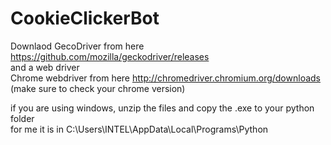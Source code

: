 # CookieClickerBot

Downlaod GecoDriver from here https://github.com/mozilla/geckodriver/releases  
and a web driver  
Chrome webdriver from here http://chromedriver.chromium.org/downloads (make sure to check your chrome version)  

if you are using windows, unzip the files and copy the .exe to your python folder  
for me it is in C:\Users\INTEL\AppData\Local\Programs\Python
